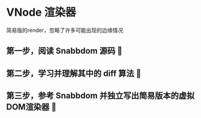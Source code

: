 # VNode 渲染器

简易版的render，忽略了许多可能出现的边缘情况

## 第一步，阅读 Snabbdom 源码 📖

## 第二步，学习并理解其中的 diff 算法 🔎

## 第三步，参考 Snabbdom 并独立写出简易版本的虚拟DOM渲染器 📝
